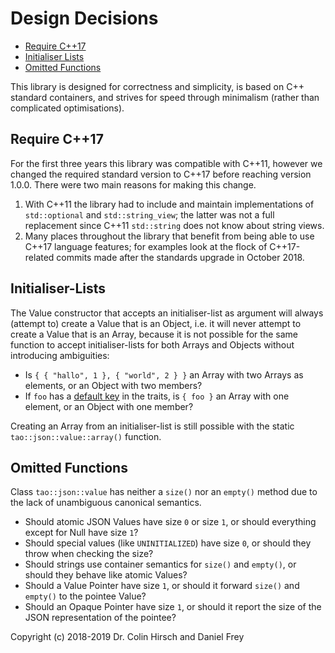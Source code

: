 # Design Decisions

* [Require C++17](#require-c17)
* [Initialiser Lists](#initialiser-lists)
* [Omitted Functions](#omitted-functions)

This library is designed for correctness and simplicity, is based on C++ standard containers, and strives for speed through minimalism (rather than complicated optimisations).

## Require C++17

For the first three years this library was compatible with C++11, however we changed the required standard version to C++17 before reaching version 1.0.0.
There were two main reasons for making this change.

1. With C++11 the library had to include and maintain implementations of `std::optional` and `std::string_view`; the latter was not a full replacement since C++11 `std::string` does not know about string views.
2. Many places throughout the library that benefit from being able to use C++17 language features; for examples look at the flock of C++17-related commits made after the standards upgrade in October 2018.

## Initialiser-Lists

The Value constructor that accepts an initialiser-list as argument will always (attempt to) create a Value that is an Object, i.e. it will never attempt to create a Value that is an Array, because it is not possible for the same function to accept initialiser-lists for both Arrays and Objects without introducing ambiguities:

* Is `{ { "hallo", 1 }, { "world", 2 } }` an Array with two Arrays as elements, or an Object with two members?
* If `foo` has a [default key](Type-Traits.md#default-key-for-objects) in the traits, is `{ foo }` an Array with one element, or an Object with one member?

Creating an Array from an initialiser-list is still possible with the static `tao::json::value::array()` function.

## Omitted Functions

Class `tao::json::value` has neither a `size()` nor an `empty()` method due to the lack of unambiguous canonical semantics.

* Should atomic JSON Values have size `0` or size `1`, or should everything except for Null have size `1`?
* Should special values (like `UNINITIALIZED`) have size `0`, or should they throw when checking the size?
* Should strings use container semantics for `size()` and `empty()`, or should they behave like atomic Values?
* Should a Value Pointer have size `1`, or should it forward `size()` and `empty()` to the pointee Value?
* Should an Opaque Pointer have size `1`, or should it report the size of the JSON representation of the pointee?

Copyright (c) 2018-2019 Dr. Colin Hirsch and Daniel Frey

